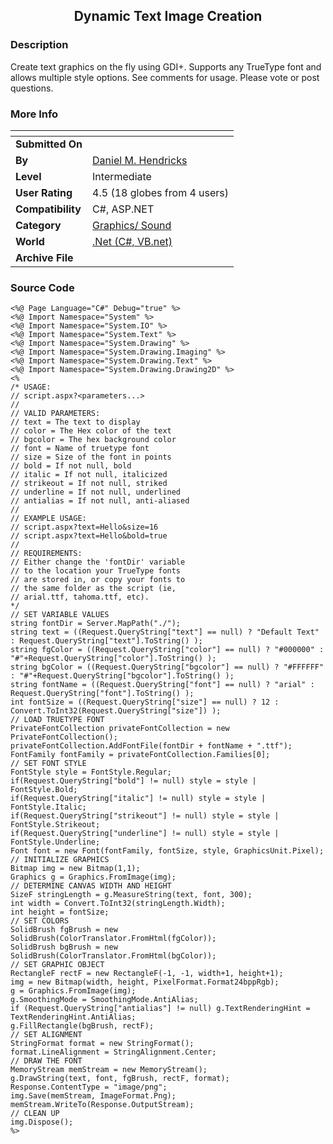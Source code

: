 ﻿<div align="center">

## Dynamic Text Image Creation


</div>

### Description

Create text graphics on the fly using GDI+. Supports any TrueType font and allows multiple style options. See comments for usage. Please vote or post questions.
 
### More Info
 


<span>             |<span>
---                |---
**Submitted On**   |
**By**             |[Daniel M\. Hendricks](https://github.com/Planet-Source-Code/PSCIndex/blob/master/ByAuthor/daniel-m-hendricks.md)
**Level**          |Intermediate
**User Rating**    |4.5 (18 globes from 4 users)
**Compatibility**  |C\#, ASP\.NET
**Category**       |[Graphics/ Sound](https://github.com/Planet-Source-Code/PSCIndex/blob/master/ByCategory/graphics-sound__10-15.md)
**World**          |[\.Net \(C\#, VB\.net\)](https://github.com/Planet-Source-Code/PSCIndex/blob/master/ByWorld/net-c-vb-net.md)
**Archive File**   |[](https://github.com/Planet-Source-Code/daniel-m-hendricks-dynamic-text-image-creation__10-2735/archive/master.zip)





### Source Code

```
<%@ Page Language="C#" Debug="true" %>
<%@ Import Namespace="System" %>
<%@ Import Namespace="System.IO" %>
<%@ Import Namespace="System.Text" %>
<%@ Import Namespace="System.Drawing" %>
<%@ Import Namespace="System.Drawing.Imaging" %>
<%@ Import Namespace="System.Drawing.Text" %>
<%@ Import Namespace="System.Drawing.Drawing2D" %>
<%
/* USAGE:
// script.aspx?<parameters...>
//
// VALID PARAMETERS:
// text = The text to display
// color = The Hex color of the text
// bgcolor = The hex background color
// font = Name of truetype font
// size = Size of the font in points
// bold = If not null, bold
// italic = If not null, italicized
// strikeout = If not null, striked
// underline = If not null, underlined
// antialias = If not null, anti-aliased
//
// EXAMPLE USAGE:
// script.aspx?text=Hello&size=16
// script.aspx?text=Hello&bold=true
//
// REQUIREMENTS:
// Either change the 'fontDir' variable
// to the location your TrueType fonts
// are stored in, or copy your fonts to
// the same folder as the script (ie,
// arial.ttf, tahoma.ttf, etc).
*/
// SET VARIABLE VALUES
string fontDir = Server.MapPath("./");
string text = ((Request.QueryString["text"] == null) ? "Default Text" : Request.QueryString["text"].ToString() );
string fgColor = ((Request.QueryString["color"] == null) ? "#000000" : "#"+Request.QueryString["color"].ToString() );
string bgColor = ((Request.QueryString["bgcolor"] == null) ? "#FFFFFF" : "#"+Request.QueryString["bgcolor"].ToString() );
string fontName = ((Request.QueryString["font"] == null) ? "arial" : Request.QueryString["font"].ToString() );
int fontSize = ((Request.QueryString["size"] == null) ? 12 : Convert.ToInt32(Request.QueryString["size"]) );
// LOAD TRUETYPE FONT
PrivateFontCollection privateFontCollection = new PrivateFontCollection();
privateFontCollection.AddFontFile(fontDir + fontName + ".ttf");
FontFamily fontFamily = privateFontCollection.Families[0];
// SET FONT STYLE
FontStyle style = FontStyle.Regular;
if(Request.QueryString["bold"] != null) style = style | FontStyle.Bold;
if(Request.QueryString["italic"] != null) style = style | FontStyle.Italic;
if(Request.QueryString["strikeout"] != null) style = style | FontStyle.Strikeout;
if(Request.QueryString["underline"] != null) style = style | FontStyle.Underline;
Font font = new Font(fontFamily, fontSize, style, GraphicsUnit.Pixel);
// INITIALIZE GRAPHICS
Bitmap img = new Bitmap(1,1);
Graphics g = Graphics.FromImage(img);
// DETERMINE CANVAS WIDTH AND HEIGHT
SizeF stringLength = g.MeasureString(text, font, 300);
int width = Convert.ToInt32(stringLength.Width);
int height = fontSize;
// SET COLORS
SolidBrush fgBrush = new SolidBrush(ColorTranslator.FromHtml(fgColor));
SolidBrush bgBrush = new SolidBrush(ColorTranslator.FromHtml(bgColor));
// SET GRAPHIC OBJECT
RectangleF rectF = new RectangleF(-1, -1, width+1, height+1);
img = new Bitmap(width, height, PixelFormat.Format24bppRgb);
g = Graphics.FromImage(img);
g.SmoothingMode = SmoothingMode.AntiAlias;
if (Request.QueryString["antialias"] != null) g.TextRenderingHint = TextRenderingHint.AntiAlias;
g.FillRectangle(bgBrush, rectF);
// SET ALIGNMENT
StringFormat format = new StringFormat();
format.LineAlignment = StringAlignment.Center;
// DRAW THE FONT
MemoryStream memStream = new MemoryStream();
g.DrawString(text, font, fgBrush, rectF, format);
Response.ContentType = "image/png";
img.Save(memStream, ImageFormat.Png);
memStream.WriteTo(Response.OutputStream);
// CLEAN UP
img.Dispose();
%>
```

